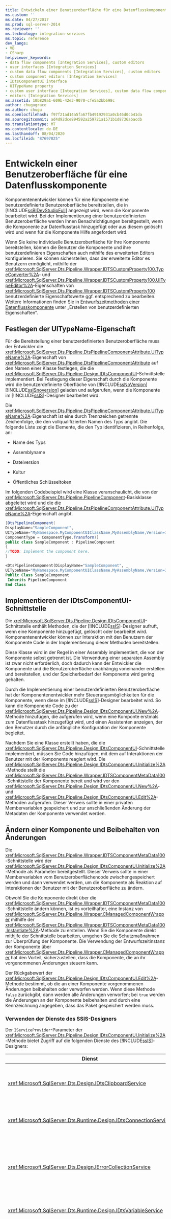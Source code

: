 ```yaml
---
title: Entwickeln einer Benutzeroberfläche für eine Datenflusskomponente | Microsoft-Dokumentation
ms.custom: ''
ms.date: 04/27/2017
ms.prod: sql-server-2014
ms.reviewer: ''
ms.technology: integration-services
ms.topic: reference
dev_langs:
- VB
- CSharp
helpviewer_keywords:
- data flow components [Integration Services], custom editors
- user interfaces [Integration Services]
- custom data flow components [Integration Services], custom editors
- custom component editors [Integration Services]
- IDtsComponentUI interface
- UITypeName property
- custom user interface [Integration Services], custom data flow component
- editors [Integration Services]
ms.assetid: 10b829a1-609b-42e3-9070-cfe5a2bb698c
author: chugugrace
ms.author: chugu
ms.openlocfilehash: f97f21ad14a5fa67fb49192931a0cb46d0cb41da
ms.sourcegitcommit: ad4d92dce894592a259721a1571b1d8736abacdb
ms.translationtype: MT
ms.contentlocale: de-DE
ms.lasthandoff: 08/04/2020
ms.locfileid: "87697025"
---
```

# <a name="developing-a-user-interface-for-a-data-flow-component"></a>Entwickeln einer Benutzeroberfläche für eine Datenflusskomponente
  Komponentenentwickler können für eine Komponente eine benutzerdefinierte Benutzeroberfläche bereitstellen, die in [!INCLUDE[ssBIDevStudioFull](../../../includes/ssbidevstudiofull-md.md)] angezeigt wird, wenn die Komponente bearbeitet wird. Bei der Implementierung einer benutzerdefinierten Benutzeroberfläche werden Ihnen Benachrichtigungen bereitgestellt, wenn die Komponente zur Datenflusstask hinzugefügt oder aus diesem gelöscht wird und wenn für die Komponente Hilfe angefordert wird.

 Wenn Sie keine individuelle Benutzeroberfläche für Ihre Komponente bereitstellen, können die Benutzer die Komponente und ihre benutzerdefinieren Eigenschaften auch mithilfe des erweiterten Editors konfigurieren. Sie können sicherstellen, dass der erweiterte Editor es Benutzern ermöglicht, mithilfe der <xref:Microsoft.SqlServer.Dts.Pipeline.Wrapper.IDTSCustomProperty100.TypeConverter%2A>- und <xref:Microsoft.SqlServer.Dts.Pipeline.Wrapper.IDTSCustomProperty100.UITypeEditor%2A>-Eigenschaften von <xref:Microsoft.SqlServer.Dts.Pipeline.Wrapper.IDTSCustomProperty100> benutzerdefinierte Eigenschaftswerte ggf. entsprechend zu bearbeiten. Weitere Informationen finden Sie in [Entwurfszeitmethoden einer Datenflusskomponente](design-time-methods-of-a-data-flow-component.md) unter „Erstellen von benutzerdefinierten Eigenschaften“.

## <a name="setting-the-uitypename-property"></a>Festlegen der UITypeName-Eigenschaft
 Für die Bereitstellung einer benutzerdefinierten Benutzeroberfläche muss der Entwickler die <xref:Microsoft.SqlServer.Dts.Pipeline.DtsPipelineComponentAttribute.UITypeName%2A>-Eigenschaft von <xref:Microsoft.SqlServer.Dts.Pipeline.DtsPipelineComponentAttribute> auf den Namen einer Klasse festlegen, die die <xref:Microsoft.SqlServer.Dts.Pipeline.Design.IDtsComponentUI>-Schnittstelle implementiert. Bei Festlegung dieser Eigenschaft durch die Komponente wird die benutzerdefinierte Oberfläche von [!INCLUDE[ssNoVersion](../../../includes/ssnoversion-md.md)] [!INCLUDE[ssISnoversion](../../../includes/ssisnoversion-md.md)] geladen und aufgerufen, wenn die Komponente im [!INCLUDE[ssIS](../../../includes/ssis-md.md)]-Designer bearbeitet wird.

 Die <xref:Microsoft.SqlServer.Dts.Pipeline.DtsPipelineComponentAttribute.UITypeName%2A>-Eigenschaft ist eine durch Trennzeichen getrennte Zeichenfolge, die den vollqualifizierten Namen des Typs angibt. Die folgende Liste zeigt die Elemente, die den Typ identifizieren, in Reihenfolge, an:

-   Name des Typs

-   Assemblyname

-   Dateiversion

-   Kultur

-   Öffentliches Schlüsseltoken

 Im folgenden Codebeispiel wird eine Klasse veranschaulicht, die von der <xref:Microsoft.SqlServer.Dts.Pipeline.PipelineComponent>-Basisklasse abgeleitet wird und die die <xref:Microsoft.SqlServer.Dts.Pipeline.DtsPipelineComponentAttribute.UITypeName%2A>-Eigenschaft angibt.

```csharp
[DtsPipelineComponent(
DisplayName="SampleComponent",
UITypeName="MyNamespace.MyComponentUIClassName,MyAssemblyName,Version=1.0.0.0,Culture=neutral,PublicKeyToken=abcd...",
ComponentType = ComponentType.Transform)]
public class SampleComponent : PipelineComponent
{
//TODO: Implement the component here.
}
```

```vb
<DtsPipelineComponent(DisplayName="SampleComponent", _
UITypeName="MyNamespace.MyComponentUIClassName,MyAssemblyName,Version=1.0.0.0,Culture=neutral,PublicKeyToken=abcd...", ComponentType=ComponentType.Transform)> _ 
Public Class SampleComponent 
 Inherits PipelineComponent 
End Class
```

## <a name="implementing-the-idtscomponentui-interface"></a>Implementieren der IDtsComponentUI-Schnittstelle
 Die <xref:Microsoft.SqlServer.Dts.Pipeline.Design.IDtsComponentUI>-Schnittstelle enthält Methoden, die der [!INCLUDE[ssIS](../../../includes/ssis-md.md)]-Designer aufruft, wenn eine Komponente hinzugefügt, gelöscht oder bearbeitet wird. Komponentenentwickler können zur Interaktion mit den Benutzern der Komponente Code in der Implementierung dieser Methoden bereitstellen.

 Diese Klasse wird in der Regel in einer Assembly implementiert, die von der Komponente selbst getrennt ist. Die Verwendung einer separaten Assembly ist zwar nicht erforderlich, doch dadurch kann der Entwickler die Komponente und die Benutzeroberfläche unabhängig voneinander erstellen und bereitstellen, und der Speicherbedarf der Komponente wird gering gehalten.

 Durch die Implementierung einer benutzerdefinierten Benutzeroberfläche hat der Komponentenentwickler mehr Steuerungsmöglichkeiten für die Komponente, wenn diese im [!INCLUDE[ssIS](../../../includes/ssis-md.md)]-Designer bearbeitet wird. So kann die Komponente Code zu der <xref:Microsoft.SqlServer.Dts.Pipeline.Design.IDtsComponentUI.New%2A>-Methode hinzufügen, die aufgerufen wird, wenn eine Komponte erstmals zum Datenflusstask hinzugefügt wird, und einen Assistenten anzeigen, der den Benutzer durch die anfängliche Konfiguration der Komponente begleitet.

 Nachdem Sie eine Klasse erstellt haben, die die <xref:Microsoft.SqlServer.Dts.Pipeline.Design.IDtsComponentUI>-Schnittstelle implementiert, müssen Sie Code hinzufügen, mit dem auf Interaktionen der Benutzer mit der Komponente reagiert wird. Die <xref:Microsoft.SqlServer.Dts.Pipeline.Design.IDtsComponentUI.Initialize%2A>-Methode stellt die <xref:Microsoft.SqlServer.Dts.Pipeline.Wrapper.IDTSComponentMetaData100>-Schnittstelle der Komponente bereit und wird vor den <xref:Microsoft.SqlServer.Dts.Pipeline.Design.IDtsComponentUI.New%2A>- und <xref:Microsoft.SqlServer.Dts.Pipeline.Design.IDtsComponentUI.Edit%2A>-Methoden aufgerufen. Dieser Verweis sollte in einer privaten Membervariablen gespeichert und zur anschließenden Änderung der Metadaten der Komponente verwendet werden.

## <a name="modifying-a-component-and-persisting-changes"></a>Ändern einer Komponente und Beibehalten von Änderungen
 Die <xref:Microsoft.SqlServer.Dts.Pipeline.Wrapper.IDTSComponentMetaData100>-Schnittstelle wird der <xref:Microsoft.SqlServer.Dts.Pipeline.Design.IDtsComponentUI.Initialize%2A>-Methode als Parameter bereitgestellt. Dieser Verweis sollte in einer Membervariablen vom Benutzeroberflächencode zwischengespeichert werden und dann verwendet werden, um die Komponente als Reaktion auf Interaktionen der Benutzer mit der Benutzeroberfläche zu ändern.

 Obwohl Sie die Komponente direkt über die <xref:Microsoft.SqlServer.Dts.Pipeline.Wrapper.IDTSComponentMetaData100>-Schnittstelle ändern können, ist es vorteilhafter, eine Instanz von <xref:Microsoft.SqlServer.Dts.Pipeline.Wrapper.CManagedComponentWrapper> mithilfe der <xref:Microsoft.SqlServer.Dts.Pipeline.Wrapper.IDTSComponentMetaData100.Instantiate%2A>-Methode zu erstellen. Wenn Sie die Komponente direkt mithilfe der Schnittstelle bearbeiten, umgehen Sie die Schutzmaßnahmen zur Überprüfung der Komponente. Die Verwendung der Entwurfszeitinstanz der Komponente über <xref:Microsoft.SqlServer.Dts.Pipeline.Wrapper.CManagedComponentWrapper> hat den Vorteil, sicherzustellen, dass die Komponente, die an ihr vorgenommenen Änderungen steuern kann.

 Der Rückgabewert der <xref:Microsoft.SqlServer.Dts.Pipeline.Design.IDtsComponentUI.Edit%2A>-Methode bestimmt, ob die an einer Komponente vorgenommenen Änderungen beibehalten oder verworfen werden. Wenn diese Methode `false` zurückgibt, dann werden alle Änderungen verworfen; bei `true` werden die Änderungen an der Komponente beibehalten und durch eine Kennzeichnung angegeben, dass das Paket gespeichert werden muss.

### <a name="using-the-services-of-the-ssis-designer"></a>Verwenden der Dienste des SSIS-Designers
 Der `IServiceProvider`-Parameter der <xref:Microsoft.SqlServer.Dts.Pipeline.Design.IDtsComponentUI.Initialize%2A>-Methode bietet Zugriff auf die folgenden Dienste des [!INCLUDE[ssIS](../../../includes/ssis-md.md)]-Designers:

|Dienst|BESCHREIBUNG|
|-------------|-----------------|
|<xref:Microsoft.SqlServer.Dts.Design.IDtsClipboardService>|Wird verwendet, um zu bestimmen, ob die Komponente als Teil eines Kopier-/Einfüge- oder Ausschneide-/Einfügevorgangs generiert wurde.|
|<xref:Microsoft.SqlServer.Dts.Runtime.Design.IDtsConnectionService>|Wird verwendet, um auf vorhandene Verbindungen zuzugreifen oder neue Verbindungen im Paket zu erstellen.|
|<xref:Microsoft.SqlServer.Dts.Design.IErrorCollectionService>|Wird verwendet, um Ereignisse von Datenflusskomponenten aufzuzeichnen, wenn Sie alle Fehler und Warnungen, die von der Komponente ausgelöst wurden, erfassen, und nicht nur den letzten Fehler oder die letzte Warnung, empfangen müssen.|
|<xref:Microsoft.SqlServer.Dts.Runtime.Design.IDtsVariableService>|Wird verwendet, um auf vorhandene Variablen zuzugreifen oder neue Variablen im Paket zu erstellen.|
|<xref:Microsoft.SqlServer.Dts.Design.IDtsPipelineEnvironmentService>|Wird von Datenflusskomponenten für den Zugriff auf den übergeordneten Datenflusstask und andere Komponenten im Datenfluss verwendet. Diese Funktion könnte z. B. verwendet werden, um eine Komponente wie den Assistent für langsam veränderliche Dimensionen zu entwickeln, der bei Bedarf zusätzliche Datenflusskomponenten erstellt und verbindet.|

 Diese Dienste bieten Komponentenentwicklern die Möglichkeit, Objekte in dem Paket, in das die Komponete geladen ist, zu erstellen bzw. auf diese zuzugreifen.

## <a name="sample"></a>Beispiel
 Im folgenden Codebeispiel wird die Integration einer benutzerdefinierten Benutzeroberflächenklasse gezeigt, die die <xref:Microsoft.SqlServer.Dts.Pipeline.Design.IDtsComponentUI>-Schnittstelle implementiert, sowie ein Windows Form, das als Editor für eine Komponente dient.

### <a name="custom-user-interface-class"></a>Benutzerdefinierte Benutzeroberflächenklasse
 Das folgende Codebeispiel zeigt die Klasse, die die <xref:Microsoft.SqlServer.Dts.Pipeline.Design.IDtsComponentUI>-Schnittstelle implementiert. Die <xref:Microsoft.SqlServer.Dts.Pipeline.Design.IDtsComponentUI.Edit%2A>-Methode erstellt den Komponenten-Editor und zeigt dann das Formular an. Der Rückgabewert des Formulars bestimmt, ob die an der Komponente vorgenommenen Änderungen beibehalten werden.

```csharp
using System;
using System.Windows.Forms;
using Microsoft.SqlServer.Dts.Runtime;
using Microsoft.SqlServer.Dts.Pipeline.Design;
using Microsoft.SqlServer.Dts.Pipeline.Wrapper;

namespace Microsoft.Samples.SqlServer.Dts
{
    public class SampleComponentUI : IDtsComponentUI
    {
        IDTSComponentMetaData100 md;
        IServiceProvider sp;

        public void Help(System.Windows.Forms.IWin32Window parentWindow)
        {
        }
        public void New(System.Windows.Forms.IWin32Window parentWindow)
        {
        }
        public void Delete(System.Windows.Forms.IWin32Window parentWindow)
        {
        }
        public bool Edit(System.Windows.Forms.IWin32Window parentWindow, Variables vars, Connections cons)
        {
            // Create and display the form for the user interface.
            SampleComponentUIForm componentEditor = new SampleComponentUIForm(cons, vars, md);

            DialogResult result  = componentEditor.ShowDialog(parentWindow);

            if (result == DialogResult.OK)
                return true;

            return false;
        }
        public void Initialize(IDTSComponentMetaData100 dtsComponentMetadata, IServiceProvider serviceProvider)
        {
            // Store the component metadata.
            this.md = dtsComponentMetadata;
        }
    }
}
```

```vb
Imports System 
Imports System.Windows.Forms 
Imports Microsoft.SqlServer.Dts.Runtime 
Imports Microsoft.SqlServer.Dts.Pipeline.Design 
Imports Microsoft.SqlServer.Dts.Pipeline.Wrapper 

Namespace Microsoft.Samples.SqlServer.Dts 

 Public Class SampleComponentUI 
 Implements IDtsComponentUI 
   Private md As IDTSComponentMetaData100 
   Private sp As IServiceProvider 

   Public Sub Help(ByVal parentWindow As System.Windows.Forms.IWin32Window) 
   End Sub 

   Public Sub New(ByVal parentWindow As System.Windows.Forms.IWin32Window) 
   End Sub 

   Public Sub Delete(ByVal parentWindow As System.Windows.Forms.IWin32Window) 
   End Sub 

   Public Function Edit(ByVal parentWindow As System.Windows.Forms.IWin32Window, ByVal vars As Variables, ByVal cons As Connections) As Boolean 
     ' Create and display the form for the user interface.
     Dim componentEditor As SampleComponentUIForm = New SampleComponentUIForm(cons, vars, md) 
     Dim result As DialogResult = componentEditor.ShowDialog(parentWindow) 
     If result = DialogResult.OK Then 
       Return True 
     End If 
     Return False 
   End Function 

   Public Sub Initialize(ByVal dtsComponentMetadata As IDTSComponentMetaData100, ByVal serviceProvider As IServiceProvider) 
     Me.md = dtsComponentMetadata 
   End Sub 
 End Class 

End Namespace
```

### <a name="custom-editor"></a>Benutzerdefinierter Editor
 Das folgende Codebeispiel zeigt die Implementierung des Windows Form, das während des Aufrufs der <xref:Microsoft.SqlServer.Dts.Pipeline.Design.IDtsComponentUI.Edit%2A>-Methode angezeigt wird.

```csharp
using System;
using System.Drawing;
using System.Collections;
using System.ComponentModel;
using System.Windows.Forms;
using System.Data;

using Microsoft.SqlServer.Dts.Pipeline.Wrapper;
using Microsoft.SqlServer.Dts.Runtime;

namespace Microsoft.Samples.SqlServer.Dts
{
    public partial class SampleComponentUIForm : System.Windows.Forms.Form
    {
        private Connections connections;
        private Variables variables;
        private IDTSComponentMetaData100 metaData;
        private CManagedComponentWrapper designTimeInstance;
        private System.ComponentModel.IContainer components = null;

        public SampleComponentUIForm( Connections cons, Variables vars, IDTSComponentMetaData100 md)
        {
            variables = vars;
            connections = cons;
            metaData = md;
        }

        private void btnOk_Click(object sender, System.EventArgs e)
        {
            if (designTimeInstance == null)
                designTimeInstance = metaData.Instantiate();

            designTimeInstance.SetComponentProperty( "CustomProperty", txtCustomPropertyValue.Text);

            this.Close();
        }

        private void btnCancel_Click(object sender, System.EventArgs e)
        {
            this.Close();
        }
    }
}
```

```vb
Imports System 
Imports System.Drawing 
Imports System.Collections 
Imports System.ComponentModel 
Imports System.Windows.Forms 
Imports System.Data 
Imports Microsoft.SqlServer.Dts.Pipeline.Wrapper 
Imports Microsoft.SqlServer.Dts.Runtime 

Namespace Microsoft.Samples.SqlServer.Dts 

 Public Partial Class SampleComponentUIForm 
  Inherits System.Windows.Forms.Form 
   Private connections As Connections 
   Private variables As Variables 
   Private metaData As IDTSComponentMetaData100 
   Private designTimeInstance As CManagedComponentWrapper 
   Private components As System.ComponentModel.IContainer = Nothing 

   Public Sub New(ByVal cons As Connections, ByVal vars As Variables, ByVal md As IDTSComponentMetaData100) 
     variables = vars 
     connections = cons 
     metaData = md 
   End Sub 

   Private Sub btnOk_Click(ByVal sender As Object, ByVal e As System.EventArgs) 
     If designTimeInstance Is Nothing Then 
       designTimeInstance = metaData.Instantiate 
     End If 
     designTimeInstance.SetComponentProperty("CustomProperty", txtCustomPropertyValue.Text) 
     Me.Close 
   End Sub 

   Private Sub btnCancel_Click(ByVal sender As Object, ByVal e As System.EventArgs) 
     Me.Close 
   End Sub 
 End Class 

End Namespace
```

![Integration Services Symbol (klein)](../../media/dts-16.gif "Integration Services (kleines Symbol)")immer auf**dem neuesten Stand bleiben mit Integration Services**  <br /> Die neuesten Downloads, Artikel, Beispiele und Videos von Microsoft sowie ausgewählte Lösungen aus der Community finden Sie auf MSDN auf der [!INCLUDE[ssISnoversion](../../../includes/ssisnoversion-md.md)] -Seite:<br /><br /> [Besuchen Sie die Integration Services-Seite auf MSDN](https://go.microsoft.com/fwlink/?LinkId=136655)<br /><br /> Abonnieren Sie die auf der Seite verfügbaren RSS-Feeds, um automatische Benachrichtigungen zu diesen Updates zu erhalten.

## <a name="see-also"></a>Weitere Informationen
 [Erstellen einer benutzerdefinierten Datenflusskomponente](creating-a-custom-data-flow-component.md)


